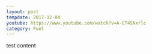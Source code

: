 ```yaml
---
layout: post
tempdate: 2017-12-04
youtube: https://www.youtube.com/watch?v=A-CT4SNxrlc
category: Fuel
---
```

test content
